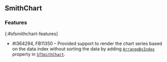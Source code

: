 ## SmithChart

### Features
{:#sfsmithchart-features}

* \#I364294, FB11350 – Provided support to render the chart series based on the data index without sorting the data by adding [`ArrangeByIndex`](https://help.syncfusion.com/cr/wpf/Syncfusion.UI.Xaml.SmithChart.ChartSeries.html#Syncfusion_UI_Xaml_SmithChart_ChartSeries_ArrangeByIndex) property in [`SfSmithChart`](https://help.syncfusion.com/cr/wpf/Syncfusion.UI.Xaml.SmithChart.SfSmithChart.html).
